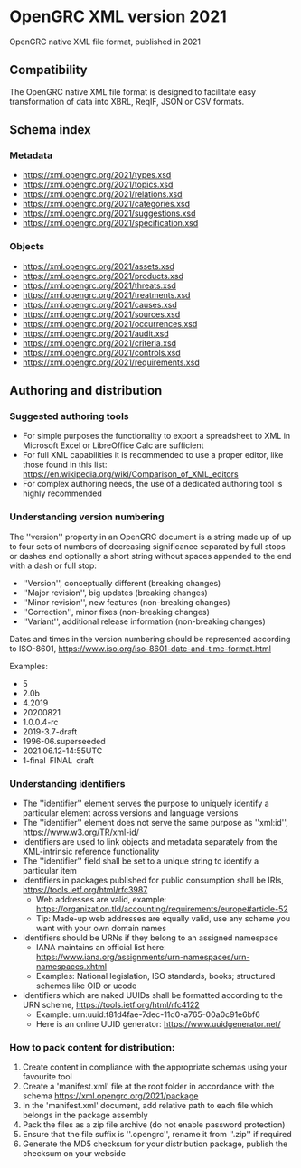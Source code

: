 # OpenGRC XML version 2021
OpenGRC native XML file format, published in 2021

## Compatibility
The OpenGRC native XML file format is designed to facilitate easy transformation of data into XBRL, ReqIF, JSON or CSV formats.

## Schema index
### Metadata
- <https://xml.opengrc.org/2021/types.xsd>
- <https://xml.opengrc.org/2021/topics.xsd>
- <https://xml.opengrc.org/2021/relations.xsd>
- <https://xml.opengrc.org/2021/categories.xsd>
- <https://xml.opengrc.org/2021/suggestions.xsd>
- <https://xml.opengrc.org/2021/specification.xsd>

### Objects
- <https://xml.opengrc.org/2021/assets.xsd>
- <https://xml.opengrc.org/2021/products.xsd>
- <https://xml.opengrc.org/2021/threats.xsd>
- <https://xml.opengrc.org/2021/treatments.xsd>
- <https://xml.opengrc.org/2021/causes.xsd>
- <https://xml.opengrc.org/2021/sources.xsd>
- <https://xml.opengrc.org/2021/occurrences.xsd>
- <https://xml.opengrc.org/2021/audit.xsd>
- <https://xml.opengrc.org/2021/criteria.xsd>
- <https://xml.opengrc.org/2021/controls.xsd>
- <https://xml.opengrc.org/2021/requirements.xsd>

## Authoring and distribution

### Suggested authoring tools
- For simple purposes the functionality to export a spreadsheet to XML in Microsoft Excel or LibreOffice Calc are sufficient
- For full XML capabilities it is recommended to use a proper editor, like those found in this list: <https://en.wikipedia.org/wiki/Comparison_of_XML_editors>
- For complex authoring needs, the use of a dedicated authoring tool is highly recommended

### Understanding version numbering
The ''version'' property in an OpenGRC document is a string made up of up to four sets of numbers of decreasing significance separated by full stops or dashes and optionally a short string without spaces appended to the end with a dash or full stop: 
- ''Version'', conceptually different (breaking changes)
- ''Major revision'', big updates (breaking changes)
- ''Minor revision'', new features (non-breaking changes)
- ''Correction'', minor fixes (non-breaking changes)
- ''Variant'', additional release information (non-breaking changes)
 
Dates and times in the version numbering should be represented according to ISO-8601, <https://www.iso.org/iso-8601-date-and-time-format.html>
 
Examples:
 - 5
 - 2.0b
 - 4.2019
 - 20200821
 - 1.0.0.4-rc
 - 2019-3.7-draft
 - 1996-06.superseeded
 - 2021.06.12-14:55UTC
 - 1-final&ensp;FINAL&ensp;draft&ensp;
 
### Understanding identifiers
- The ''identifier'' element serves the purpose to uniquely identify a particular element across versions and language versions
- The ''identifier'' element does not serve the same purpose as ''xml:id'', <https://www.w3.org/TR/xml-id/>
- Identifiers are used to link objects and metadata separately from the XML-intrinsic reference functionality
- The ''identifier'' field shall be set to a unique string to identify a particular item
- Identifiers in packages published for public consumption shall be IRIs, <https://tools.ietf.org/html/rfc3987>
  - Web addresses are valid, example: https://organization.tld/accounting/requirements/europe#article-52
  - Tip: Made-up web addresses are equally valid, use any scheme you want with your own domain names
- Identifiers should be URNs if they belong to an assigned namespace
  - IANA maintains an official list here: https://www.iana.org/assignments/urn-namespaces/urn-namespaces.xhtml
  - Examples: National legislation, ISO standards, books; structured schemes like OID or ucode
- Identifiers which are naked UUIDs shall be formatted according to the URN scheme, <https://tools.ietf.org/html/rfc4122>
  - Example: urn:uuid:f81d4fae-7dec-11d0-a765-00a0c91e6bf6
  - Here is an online UUID generator: https://www.uuidgenerator.net/

### How to pack content for distribution:
1. Create content in compliance with the appropriate schemas using your favourite tool
3. Create a 'manifest.xml' file at the root folder in accordance with the schema <https://xml.opengrc.org/2021/package>
4. In the 'manifest.xml' document, add relative path to each file which belongs in the package assembly
5. Pack the files as a zip file archive (do not enable password protection)
6. Ensure that the file suffix is ''.opengrc'', rename it from ''.zip'' if required
7. Generate the MD5 checksum for your distribution package, publish the checksum on your webside
